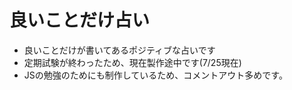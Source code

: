 # 良いことだけ占い
- 良いことだけが書いてあるポジティブな占いです
- 定期試験が終わったため、現在製作途中です(7/25現在)
- JSの勉強のためにも制作しているため、コメントアウト多めです。

